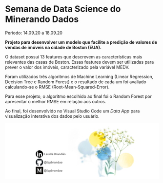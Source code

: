 

# Semana de Data Science do Minerando Dados
Período: 14.09.20 a 18.09.20

**Projeto para desenvolver um modelo que facilite a predição de valores de vendas de imóveis na cidade de Boston (EUA).**

O dataset possui 13 features que descrevem as características mais relevantes das casas de Boston. Essas features devem ser utilizadas para prever o valor dos imóveis, caracterizado pela variável MEDV.

Foram utilizados três algoritmos de Machine Learning (Linear Regression, Decision Tree e Random Forest) e o resultado de cada um foi avaliado calculando-se o RMSE (Root-Mean-Squared-Error).

Para esse projeto, o algoritmo escolhido ao final foi o Random Forest por apresentar o melhor RMSE em relação aos outros.

Ao final, foi desenvolvido no Visual Studio Code um _Data App_ para visualização interativa dos dados pelo usuário.

![logo_lcpbrandao](logo_lcpbrandao.png)



